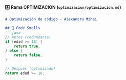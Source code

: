 #### **4️⃣ Rama OPTIMIZACION** (`optimizacion/optimizacion.md`)
```markdown
# Optimización de código - Alexandru Mihai

## 🚩 Code Smells
```java
// Antes (redundante)
if (edad >= 18) {
    return true;
} else {
    return false;
}

// Después (optimizado)
return edad >= 18;